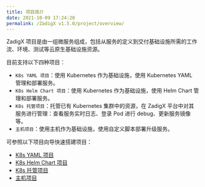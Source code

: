```yaml
---
title: 项目简介
date: 2021-10-09 17:24:20
permalink: /ZadigX v1.5.0/project/overview/
---
```

ZadigX 项目是由一组微服务组成，包括从服务的定义到交付基础设施所需的工作流、环境、测试等云原生基础设施资源。

目前支持以下四种项目：
- `K8s YAML 项目`：使用 Kubernetes 作为基础设施，使用 Kubernetes YAML 管理和部署服务。
- `K8s Helm Chart 项目`：使用 Kubernetes 作为基础设施，使用 Helm Chart 管理和部署服务。
- `K8s 托管项目`：托管已有 Kubernetes 集群中的资源，在 ZadigX 平台中对其服务进行管理：查看服务实时日志、登录 Pod 进行 debug、更新服务镜像等。
- `主机项目`：使用主机作为基础设施，使用自定义脚本部署升级服务。

可参照以下项目向导快速搭建项目：
* [K8s YAML 项目](/ZadigX%20v1.5.0/project/k8s-yaml/)
* [K8s Helm Chart 项目](/ZadigX%20v1.5.0/project/helm-chart/)
* [K8s 托管项目](/ZadigX%20v1.5.0/project/host-k8s-resources/)
* [主机项目](/ZadigX%20v1.5.0/project/vm/)
